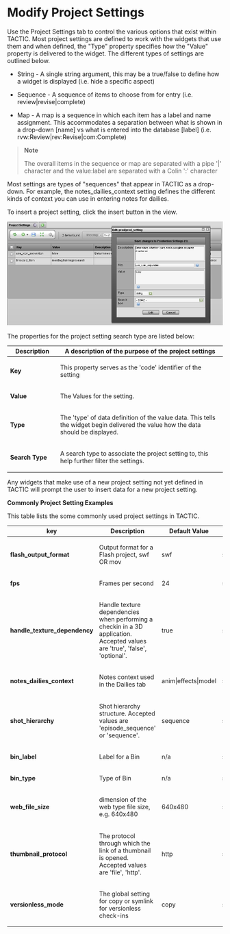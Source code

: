 # Modify Project Settings

Use the Project Settings tab to control the various options that exist
within TACTIC. Most project settings are defined to work with the
widgets that use them and when defined, the "Type" property specifies
how the "Value" property is delivered to the widget. The different types
of settings are outlined below.

-   String - A single string argument, this may be a true/false to define
    how a widget is displayed (i.e. hide a specific aspect)

-   Sequence - A sequence of items to choose from for entry (i.e. review|revise|complete)

-   Map - A map is a sequence in which each item has a label and name assignment. This accommodates a separation between what is shown in a
    drop-down \[name\] vs what is entered into the database \[label\] (i.e. rvw:Review|rev:Revise|com:Complete)

> **Note**
>
> The overall items in the sequence or map are separated with a pipe '|'
> character and the value:label are separated with a Colin ':' character

Most settings are types of "sequences" that appear in TACTIC as a
drop-down. For example, the notes\_dailies\_context setting defines the
different kinds of context you can use in entering notes for dailies.

To insert a project setting, click the insert button in the view.

![image](media/project-settings-view.png)

The properties for the project setting search type are listed below:

<table>
<colgroup>
<col width="23%" />
<col width="76%" />
</colgroup>
<thead>
<tr class="header">
<th><strong>Description</strong></th>
<th>A description of the purpose of the project settings</th>
</tr>
</thead>
<tbody>
<tr class="odd">
<td><p><strong>Key</strong></p></td>
<td><p>This property serves as the 'code' identifier of the setting</p></td>
</tr>
<tr class="even">
<td><p><strong>Value</strong></p></td>
<td><p>The Values for the setting.</p></td>
</tr>
<tr class="odd">
<td><p><strong>Type</strong></p></td>
<td><p>The 'type' of data definition of the value data. This tells the widget begin delivered the value how the data should be displayed.</p></td>
</tr>
<tr class="even">
<td><p><strong>Search Type</strong></p></td>
<td><p>A search type to associate the project setting to, this help further filter the settings.</p></td>
</tr>
</tbody>
</table>

Any widgets that make use of a new project setting not yet defined in
TACTIC will prompt the user to insert data for a new project setting.

**Commonly Project Setting Examples**

This table lists the some commonly used project settings in TACTIC.

<table>
<colgroup>
<col width="34%" />
<col width="32%" />
<col width="16%" />
<col width="16%" />
</colgroup>
<thead>
<tr class="header">
<th><strong>key</strong></th>
<th>Description</th>
<th>Default Value</th>
<th>Type</th>
</tr>
</thead>
<tbody>
<tr class="odd">
<td><p><strong>flash_output_format</strong></p></td>
<td><p>Output format for a Flash project, swf OR mov</p></td>
<td><p>swf</p></td>
<td><p>string</p></td>
</tr>
<tr class="even">
<td><p><strong>fps</strong></p></td>
<td><p>Frames per second</p></td>
<td><p>24</p></td>
<td><p>string</p></td>
</tr>
<tr class="odd">
<td><p><strong>handle_texture_dependency</strong></p></td>
<td><p>Handle texture dependencies when performing a checkin in a 3D application. Accepted values are 'true', 'false', 'optional'.</p></td>
<td><p>true</p></td>
<td><p>string</p></td>
</tr>
<tr class="even">
<td><p><strong>notes_dailies_context</strong></p></td>
<td><p>Notes context used in the Dailies tab</p></td>
<td><p>anim|effects|model</p></td>
<td><p>sequence</p></td>
</tr>
<tr class="odd">
<td><p><strong>shot_hierarchy</strong></p></td>
<td><p>Shot hierarchy structure. Accepted values are 'episode_sequence' or 'sequence'.</p></td>
<td><p>sequence</p></td>
<td><p>string</p></td>
</tr>
<tr class="even">
<td><p><strong>bin_label</strong></p></td>
<td><p>Label for a Bin</p></td>
<td><p>n/a</p></td>
<td><p>string</p></td>
</tr>
<tr class="odd">
<td><p><strong>bin_type</strong></p></td>
<td><p>Type of Bin</p></td>
<td><p>n/a</p></td>
<td><p>string</p></td>
</tr>
<tr class="even">
<td><p><strong>web_file_size</strong></p></td>
<td><p>dimension of the web type file size, e.g. 640x480</p></td>
<td><p>640x480</p></td>
<td><p>string</p></td>
</tr>
<tr class="odd">
<td><p><strong>thumbnail_protocol</strong></p></td>
<td><p>The protocol through which the link of a thumbnail is opened. Accepted values are 'file', 'http'.</p></td>
<td><p>http</p></td>
<td><p>string</p></td>
</tr>
<tr class="even">
<td><p><strong>versionless_mode</strong></p></td>
<td><p>The global setting for copy or symlink for versionless check-ins</p></td>
<td><p>copy</p></td>
<td><p>string</p></td>
</tr>
</tbody>
</table>


